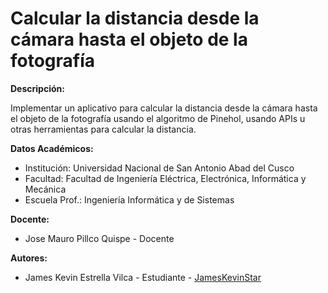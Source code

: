 # Calcular la distancia desde la cámara hasta el objeto de la fotografía

**Descripción:**

Implementar un aplicativo para calcular la distancia desde la cámara hasta el objeto de la fotografía usando el algoritmo de Pinehol, usando APIs u otras herramientas para calcular la distancia.

**Datos Académicos:**
  - Institución: Universidad Nacional de San Antonio Abad del Cusco
  - Facultad: Facultad de Ingeniería Eléctrica, Electrónica, Informática y Mecánica
  - Escuela Prof.: Ingeniería Informática y de Sistemas
  
**Docente:**
  - Jose Mauro Pillco Quispe - Docente
  
**Autores:**
  - James Kevin Estrella Vilca - Estudiante - [JamesKevinStar](https://github.com/JamesKevinStar)
